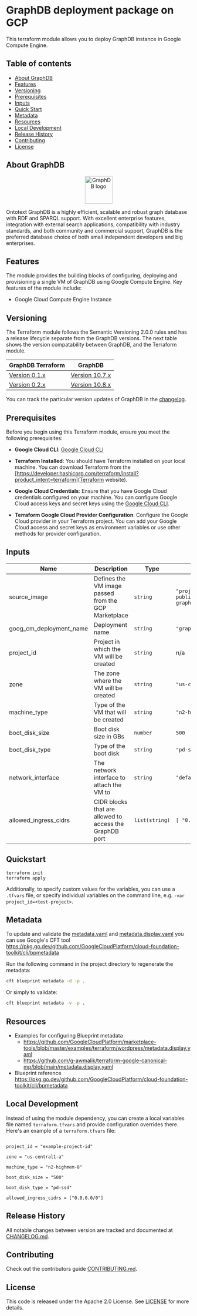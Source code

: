 # GraphDB deployment package on GCP

This terraform module allows you to deploy GraphDB instance in Google Compute Engine.

## Table of contents

- [About GraphDB](#about-graphdb)
- [Features](#features)
- [Versioning](#versioning)
- [Prerequisites](#prerequisites)
- [Inputs](#inputs)
- [Quick Start](#quickstart)
- [Metadata](#metadata)
- [Resources](#resources)
- [Local Development](#local-development)
- [Release History](#release-history)
- [Contributing](#contributing)
- [License](#license)

## About GraphDB

<p align="center">
  <a href="https://www.ontotext.com/products/graphdb/">
    <picture>
      <img src="https://www.ontotext.com/wp-content/uploads/2022/09/Logo-GraphDB.svg" alt="GraphDB logo" title="GraphDB"
      height="75">
    </picture>
  </a>
</p>

Ontotext GraphDB is a highly efficient, scalable and robust graph database with RDF and SPARQL support. With excellent
enterprise features,
integration with external search applications, compatibility with industry standards, and both community and commercial
support, GraphDB is the
preferred database choice of both small independent developers and big enterprises.

## Features

The module provides the building blocks of configuring, deploying and provisioning a single VM of GraphDB
using Google Compute Engine. Key features of the module include:

- Google Cloud Compute Engine Instance

## Versioning

The Terraform module follows the Semantic Versioning 2.0.0 rules and has a release lifecycle separate from the GraphDB
versions. The next table shows the version compatability between GraphDB, and the Terraform module.

| GraphDB Terraform                                                              | GraphDB                                                                              |
|--------------------------------------------------------------------------------|--------------------------------------------------------------------------------------|
| [Version 0.1.x](https://github.com/Ontotext-AD/terraform-gcp-graphdb/releases)  | [Version 10.7.x](https://graphdb.ontotext.com/documentation/10.7/release-notes.html) |
| [Version 0.2.x](https://github.com/Ontotext-AD/terraform-gcp-graphdb/releases) | [Version 10.8.x](https://graphdb.ontotext.com/documentation/10.8/release-notes.html) |
You can track the particular version updates of GraphDB in the [changelog](CHANGELOG.md).

## Prerequisites

Before you begin using this Terraform module, ensure you meet the following prerequisites:

- **Google Cloud CLI**:
  [Google Cloud CLI](https://cloud.google.com/sdk/docs/install)

- **Terraform Installed**: You should have Terraform installed on your local machine. You can download Terraform from
  the [https://developer.hashicorp.com/terraform/install?product_intent=terraform](Terraform website).

- **Google Cloud Credentials**: Ensure that you have Google Cloud credentials configured on your machine. You can configure Google Cloud access
  keys and secret keys using the [Google Cloud CLI](https://cloud.google.com/docs/authentication/gcloud).

- **Terraform Google Cloud Provider Configuration**: Configure the Google Cloud provider in your Terraform project. You can add your Google Cloud
  access and secret keys as environment variables or use other methods for provider configuration.

<!-- BEGIN_TF_DOCS -->
## Inputs

| Name | Description | Type | Default | Required |
|------|-------------|------|---------|:--------:|
| source\_image | Defines the VM image passed from the GCP Marketplace | `string` | `"projects/graphdb-public/global/images/ontotext-graphdb-10-8-1-202412020843"` | no |
| goog\_cm\_deployment\_name | Deployment name | `string` | `"graphdb"` | no |
| project\_id | Project in which the VM will be created | `string` | n/a | yes |
| zone | The zone where the VM will be created | `string` | `"us-central1-a"` | no |
| machine\_type | Type of the VM that will be created | `string` | `"n2-highmem-8"` | no |
| boot\_disk\_size | Boot disk size in GBs | `number` | `500` | no |
| boot\_disk\_type | Type of the boot disk | `string` | `"pd-ssd"` | no |
| network\_interface | The network interface to attach the VM to | `string` | `"default"` | no |
| allowed\_ingress\_cidrs | CIDR blocks that are allowed to access the GraphDB port | `list(string)` | ```[ "0.0.0.0/0" ]``` | no |
<!-- END_TF_DOCS -->

## Quickstart

```shell
terraform init
terraform apply
```

Additionally, to specify custom values for the variables, you can use a `.tfvars` file, or specify individual
variables on the command line, e.g. `-var project_id=<test-project>`.

## Metadata

To update and validate the [metadata.yaml](metadata.yaml) and [metadata.display.yaml](metadata.display.yaml) you can use Google's CFT
tool https://pkg.go.dev/github.com/GoogleCloudPlatform/cloud-foundation-toolkit/cli/bpmetadata

Run the following command in the project directory to regenerate the metadata:

```bash
cft blueprint metadata -d -p .
```

Or simply to validate:

```bash
cft blueprint metadata -v -p .
```

## Resources

- Examples for configuring Blueprint metadata
  - https://github.com/GoogleCloudPlatform/marketplace-tools/blob/master/examples/terraform/wordpress/metadata.display.yaml
  - https://github.com/g-awmalik/terraform-google-canonical-mp/blob/main/metadata.display.yaml
- Blueprint reference https://pkg.go.dev/github.com/GoogleCloudPlatform/cloud-foundation-toolkit/cli/bpmetadata

## Local Development

Instead of using the module dependency, you can create a local variables file named `terraform.tfvars` and provide
configuration overrides there.
Here's an example of a `terraform.tfvars` file:

```hcl

project_id = "example-project-id"

zone = "us-central1-a"

machine_type = "n2-highmem-8"

boot_disk_size = "500"

boot_disk_type = "pd-ssd"

allowed_ingress_cidrs = ["0.0.0.0/0"]

```

## Release History

All notable changes between version are tracked and documented at [CHANGELOG.md](CHANGELOG.md).

## Contributing

Check out the contributors guide [CONTRIBUTING.md](CONTRIBUTING.md).

## License

This code is released under the Apache 2.0 License. See [LICENSE](LICENSE) for more details.
